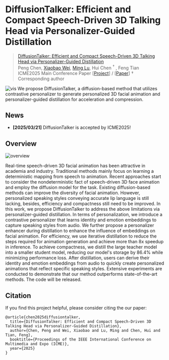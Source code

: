 # DiffusionTalker: Efficient and Compact Speech-Driven 3D Talking Head via Personalizer-Guided Distillation
> [DiffusionTalker: Efficient and Compact Speech-Driven 3D Talking Head via Personalizer-Guided Distillation](https://arxiv.org/abs/2503.18159)  
> Peng Chen, [Xiaobao Wei](https://ucwxb.github.io/), [Ming Lu](https://lu-m13.github.io/), Hui Chen $^\dagger$ , Feng Tian  
> ICME2025 Main Conference Paper
> [[Project](https://diffusiontalker.github.io/)] / [[Paper](https://arxiv.org/abs/2503.18159)]
> $\dagger$ Corresponding author

![vis](./static/images/teaser.png)
We propose DiffusionTalker, a diffusion-based method that utilizes contrastive personalizer to generate personalized 3D facial animation and personalizer-guided distillation for acceleration and compression.

## News

- **[2025/03/21]** DiffusionTalker is accepted by ICME2025!

## Overview

![overview](./static/images/pipeline.png)

Real-time speech-driven 3D facial animation has been attractive in academia and industry. Traditional methods mainly focus on learning a deterministic mapping from speech to animation. Recent approaches start to consider the nondeterministic fact of speech-driven 3D face animation and employ the diffusion model for the task. Existing diffusion-based methods can improve the diversity of facial animation. However, personalized speaking styles conveying accurate lip language is still lacking, besides, efficiency and compactness still need to be improved. In this work, we propose DiffusionTalker to address the above limitations via personalizer-guided distillation.  In terms of personalization, we introduce a contrastive personalizer that learns identity and emotion embeddings to capture speaking styles from audio. We further propose a personalizer enhancer during distillation to enhance the influence of embeddings on facial animation. For efficiency, we use iterative distillation to reduce the steps required for animation generation and achieve more than 8x speedup in inference. To achieve compactness, we distill the large teacher model into a smaller student model, reducing our model's storage by 86.4% while minimizing performance loss. After distillation, users can derive their identity and emotion embeddings from audio to quickly create personalized animations that reflect specific speaking styles. Extensive experiments are conducted to demonstrate that our method outperforms state-of-the-art methods. The code will be released.

## Citation

If you find this project helpful, please consider citing the our paper:
```
@article{chen2025diffusiontalker,
  title={DiffusionTalker: Efficient and Compact Speech-Driven 3D Talking Head via Personalizer-Guided Distillation},
  author={Chen, Peng and Wei, Xiaobao and Lu, Ming and Chen, Hui and Tian, Feng},
  booktitle={Proceedings of the IEEE International Conference on Multimedia and Expo (ICME)},
  year={2025}
}
```
